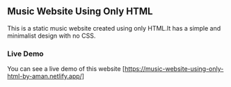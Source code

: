 ## Music Website Using Only HTML

This is a static music website created using only HTML.It has a simple and minimalist design with no CSS.

### Live Demo

You can see a live demo of this website [https://music-website-using-only-html-by-aman.netlify.app/]
